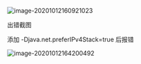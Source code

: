 ![image-20201012160921023](F:\workspace\java8-study\笔记\pic\MQTT\error.jpg)

出错截图

添加 -Djava.net.preferIPv4Stack=true 后报错

![image-20201012164200492](F:\workspace\java8-study\笔记\pic\MQTT\偏好v4.png)